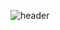 ![header](https://capsule-render.vercel.app/api?type=waving&color=gradient&text=Crois%20GitHub&animation=twinkling&fontColor=ffffff&fontSize=50&fontAlign=20&fontAlignY=35)
